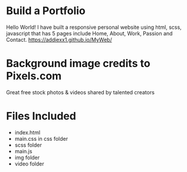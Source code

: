 # Build a Portfolio
Hello World!
I have built a responsive personal website using html, scss, javascript that has 5 pages
include Home, About, Work, Passion and Contact.
https://addiexx1.github.io/MyWeb/

# Background image credits to Pixels.com
Great free stock photos & videos shared by talented creators

# Files Included

* index.html
* main.css in css folder
* scss folder
* main.js
* img folder
* video folder
